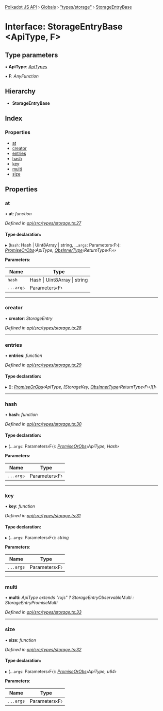 [Polkadot JS API](../README.md) › [Globals](../globals.md) › ["types/storage"](../modules/_types_storage_.md) › [StorageEntryBase](_types_storage_.storageentrybase.md)

# Interface: StorageEntryBase <**ApiType, F**>

## Type parameters

▪ **ApiType**: *[ApiTypes](../modules/_types_base_.md#apitypes)*

▪ **F**: *AnyFunction*

## Hierarchy

* **StorageEntryBase**

## Index

### Properties

* [at](_types_storage_.storageentrybase.md#at)
* [creator](_types_storage_.storageentrybase.md#creator)
* [entries](_types_storage_.storageentrybase.md#entries)
* [hash](_types_storage_.storageentrybase.md#hash)
* [key](_types_storage_.storageentrybase.md#key)
* [multi](_types_storage_.storageentrybase.md#multi)
* [size](_types_storage_.storageentrybase.md#size)

## Properties

###  at

• **at**: *function*

*Defined in [api/src/types/storage.ts:27](https://github.com/polkadot-js/api/blob/325080cf71/packages/api/src/types/storage.ts#L27)*

#### Type declaration:

▸ (`hash`: Hash | Uint8Array | string, ...`args`: Parameters‹F›): *[PromiseOrObs](../modules/_types_base_.md#promiseorobs)‹ApiType, [ObsInnerType](../modules/_types_base_.md#obsinnertype)‹ReturnType‹F›››*

**Parameters:**

Name | Type |
------ | ------ |
`hash` | Hash &#124; Uint8Array &#124; string |
`...args` | Parameters‹F› |

___

###  creator

• **creator**: *StorageEntry*

*Defined in [api/src/types/storage.ts:28](https://github.com/polkadot-js/api/blob/325080cf71/packages/api/src/types/storage.ts#L28)*

___

###  entries

• **entries**: *function*

*Defined in [api/src/types/storage.ts:29](https://github.com/polkadot-js/api/blob/325080cf71/packages/api/src/types/storage.ts#L29)*

#### Type declaration:

▸ (): *[PromiseOrObs](../modules/_types_base_.md#promiseorobs)‹ApiType, [StorageKey, [ObsInnerType](../modules/_types_base_.md#obsinnertype)‹ReturnType‹F››][]›*

___

###  hash

• **hash**: *function*

*Defined in [api/src/types/storage.ts:30](https://github.com/polkadot-js/api/blob/325080cf71/packages/api/src/types/storage.ts#L30)*

#### Type declaration:

▸ (...`args`: Parameters‹F›): *[PromiseOrObs](../modules/_types_base_.md#promiseorobs)‹ApiType, Hash›*

**Parameters:**

Name | Type |
------ | ------ |
`...args` | Parameters‹F› |

___

###  key

• **key**: *function*

*Defined in [api/src/types/storage.ts:31](https://github.com/polkadot-js/api/blob/325080cf71/packages/api/src/types/storage.ts#L31)*

#### Type declaration:

▸ (...`args`: Parameters‹F›): *string*

**Parameters:**

Name | Type |
------ | ------ |
`...args` | Parameters‹F› |

___

###  multi

• **multi**: *ApiType extends "rxjs" ? StorageEntryObservableMulti : StorageEntryPromiseMulti*

*Defined in [api/src/types/storage.ts:33](https://github.com/polkadot-js/api/blob/325080cf71/packages/api/src/types/storage.ts#L33)*

___

###  size

• **size**: *function*

*Defined in [api/src/types/storage.ts:32](https://github.com/polkadot-js/api/blob/325080cf71/packages/api/src/types/storage.ts#L32)*

#### Type declaration:

▸ (...`args`: Parameters‹F›): *[PromiseOrObs](../modules/_types_base_.md#promiseorobs)‹ApiType, u64›*

**Parameters:**

Name | Type |
------ | ------ |
`...args` | Parameters‹F› |
